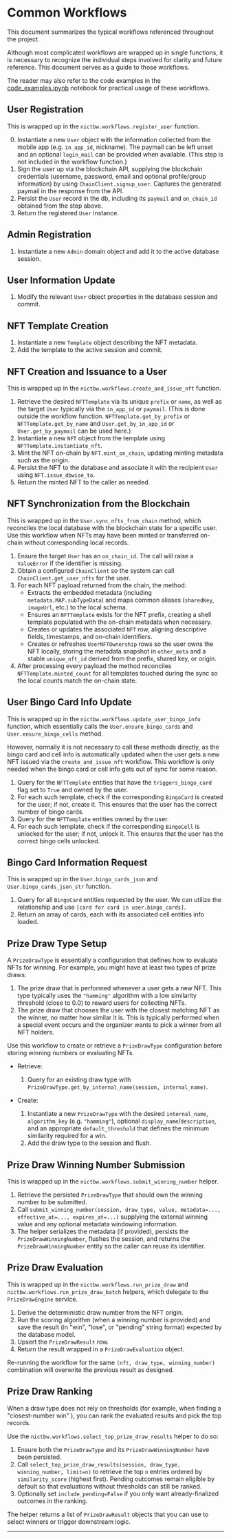 # Common Workflows

This document summarizes the typical workflows referenced throughout the
project. 

Although most complicated workflows are wrapped up in single functions, it is necessary to recognize the individual steps involved for clarity and future reference. This document serves as a guide to those workflows.

The reader may also refer to the code examples in the [code_examples.ipynb](./code_examples.ipynb) notebook for practical usage of these workflows.

## User Registration
This is wrapped up in the `nictbw.workflows.register_user` function.

0. Instantiate a new `User` object with the information collected from
   the mobile app (e.g. `in_app_id`, nickname). The paymail can be left unset and an optional `login_mail` can be provided when available. (This step is not included in the workflow function.)
1. Sign the user up via the blockchain API, supplying the blockchain credentials (username, password, email and optional profile/group information) by using `ChainClient.signup_user`. Captures the generated paymail in the response from the API.
2. Persist the `User` record in the db, including its `paymail` and `on_chain_id` obtained from the step above.
3. Return the registered `User` instance.

## Admin Registration
1. Instantiate a new `Admin` domain object and add it to the active database
   session. 

## User Information Update
1. Modify the relevant `User` object properties in the database session and commit.

## NFT Template Creation
1. Instantiate a new `Template` object describing the NFT metadata.
2. Add the template to the active session and commit.

## NFT Creation and Issuance to a User
This is wrapped up in the `nictbw.workflows.create_and_issue_nft` function.

1. Retrieve the desired `NFTTemplate` via its unique `prefix` or `name`, as well as the target `User` typically via the `in_app_id` or `paymail`. (This is done outside the workflow function. `NFTTemplate.get_by_prefix` or `NFTTemplate.get_by_name` and `User.get_by_in_app_id` or `User.get_by_paymail` can be used here.)
2. Instantiate a new `NFT` object from the template using `NFTTemplate.instantiate_nft`.
3. Mint the NFT on-chain by `NFT.mint_on_chain`, updating minting metadata such as the origin.
4. Persist the NFT to the database and associate it with the recipient `User` using `NFT.issue_dbwise_to`.
5. Return the minted NFT to the caller as needed.

## NFT Synchronization from the Blockchain
This is wrapped up in the `User.sync_nfts_from_chain` method, which reconciles the local database with the
blockchain state for a specific user. Use this workflow when NFTs may have been
minted or transferred on-chain without corresponding local records.

1. Ensure the target `User` has an `on_chain_id`. The call will raise a
   `ValueError` if the identifier is missing.
2. Obtain a configured `ChainClient` so the system can call `ChainClient.get_user_nfts` for the user.
3. For each NFT payload returned from the chain, the method:
   - Extracts the embedded metadata (including `metadata.MAP.subTypeData`) and
     maps common aliases (`sharedKey`, `imageUrl`, etc.) to the local schema.
   - Ensures an `NFTTemplate` exists for the NFT prefix, creating a shell
     template populated with the on-chain metadata when necessary.
   - Creates or updates the associated `NFT` row, aligning descriptive fields,
     timestamps, and on-chain identifiers.
   - Creates or refreshes `UserNFTOwnership` rows so the user owns the NFT
     locally, storing the metadata snapshot in `other_meta` and a stable
     `unique_nft_id` derived from the prefix, shared key, or origin.
4. After processing every payload the method reconciles
   `NFTTemplate.minted_count` for all templates touched during the sync so the
   local counts match the on-chain state.

## User Bingo Card Info Update
This is wrapped up in the `nictbw.workflows.update_user_bingo_info` function, which essentially calls the `User.ensure_bingo_cards` and `User.ensure_bingo_cells` method.

However, normally it is not necessary to call these methods directly, as the bingo card and cell info is automatically updated when the user gets a new NFT issued via the `create_and_issue_nft` workflow. This workflow is only needed when the bingo card or cell info gets out of sync for some reason.

1. Query for the `NFTTemplate` entities that have the `triggers_bingo_card` flag set to
   `True` and owned by the user.
2. For each such template, check if the corresponding `BingoCard` is created for the user;
   if not, create it. This ensures that the user has the correct number of bingo cards.
3. Query for the `NFTTemplate` entities owned by the user.
4. For each such template, check if the corresponding `BingoCell` is unlocked for the user;
   if not, unlock it. This ensures that the user has the correct bingo cells unlocked.

## Bingo Card Information Request
This is wrapped up in the `User.bingo_cards_json` and `User.bingo_cards_json_str` function.

1. Query for all `BingoCard` entities requested by the user. We can utilize the relationship and use `[card for card in user.bingo_cards]`.
2. Return an array of cards, each with its associated cell entities info loaded.

## Prize Draw Type Setup
A `PrizeDrawType` is essentially a configuration that defines how to evaluate NFTs for winning. For example, you might have at least two types of prize draws:
1. The prize draw that is performed whenever a user gets a new NFT. This type typically uses the `"hamming"` algorithm with a low similarity threshold (close to 0.0) to reward users for collecting NFTs.
2. The prize draw that chooses the user with the closest matching NFT as the winner, no matter how similar it is. This is typically performed when a special event occurs and the organizer wants to pick a winner from all NFT holders.

Use this workflow to create or retrieve a `PrizeDrawType` configuration before storing
winning numbers or evaluating NFTs.

- Retrieve:
  1. Query for an existing draw type with `PrizeDrawType.get_by_internal_name(session, internal_name)`.

- Create:  
   1. Instantiate a new `PrizeDrawType` with the desired `internal_name`,
      `algorithm_key` (e.g. `"hamming"`), optional `display_name`/`description`, and
      an appropriate `default_threshold` that defines the minimum similarity required for a win.
   2. Add the draw type to the session and flush.

## Prize Draw Winning Number Submission
This is wrapped up in the `nictbw.workflows.submit_winning_number` helper.

1. Retrieve the persisted `PrizeDrawType` that should own the winning number to be submitted.
2. Call `submit_winning_number(session, draw_type, value, metadata=..., effective_at=..., expires_at=...)`
   supplying the external winning value and any optional metadata windowing information.
3. The helper serializes the metadata (if provided), persists the
   `PrizeDrawWinningNumber`, flushes the session, and returns the `PrizeDrawWinningNumber` entity so the
   caller can reuse its identifier.

## Prize Draw Evaluation
This is wrapped up in the `nictbw.workflows.run_prize_draw` and `nictbw.workflows.run_prize_draw_batch` helpers, which delegate to
the `PrizeDrawEngine` service.

1. Derive the deterministic draw number from the NFT origin.
2. Run the scoring algorithm (when a winning number is provided) and
   save the result (in "win", "lose", or "pending" string format) expected by the database model.
3. Upsert the `PrizeDrawResult` row.
4. Return the result wrapped in a `PrizeDrawEvaluation` object.

Re-running the workflow for the same `(nft, draw_type, winning_number)` combination will overwrite the previous
   result as designed.

## Prize Draw Ranking
When a draw type does not rely on thresholds (for example, when finding a "closest-number win"
), you can rank the evaluated results and pick the top records.

Use the `nictbw.workflows.select_top_prize_draw_results` helper to do so:

1. Ensure both the `PrizeDrawType` and its `PrizeDrawWinningNumber` have been
   persisted.
2. Call `select_top_prize_draw_results(session, draw_type, winning_number, limit=n)`
   to retrieve the top `n` entries ordered by `similarity_score` (highest first).
   Pending outcomes remain eligible by default so that evaluations without
   thresholds can still be ranked.
3. Optionally set `include_pending=False` if you only want already-finalized
   outcomes in the ranking.

The helper returns a list of `PrizeDrawResult` objects that you can use to select
winners or trigger downstream logic.

---

